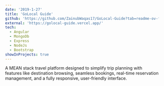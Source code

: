 ```yaml
---
date: '2019-1-27'
title: 'GoLocal Guide'
github: 'https://github.com/ZainubWaqas17/GoLocal-Guide?tab=readme-ov-file'
external: 'https://golocal-guide.vercel.app/'
tech:
  - Angular
  - MongoDb
  - Express
  - NodeJs
  - Bootstrap
showInProjects: true
---
```


A MEAN stack travel platform designed to simplify trip planning with features like destination browsing, seamless bookings, real-time reservation management, and a fully responsive, user-friendly interface.